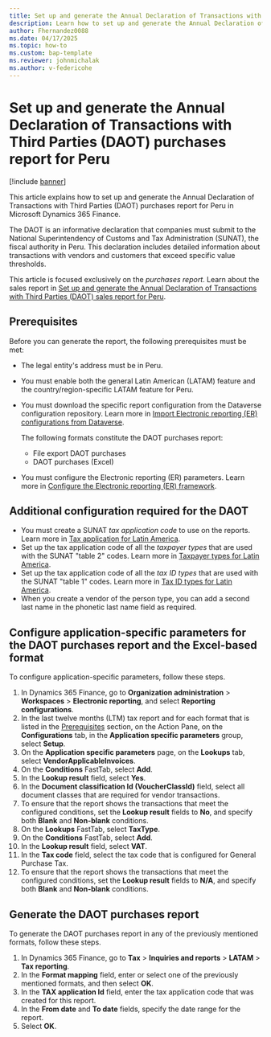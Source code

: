 ```yaml
---
title: Set up and generate the Annual Declaration of Transactions with Third Parties (DAOT) purchases report for Peru
description: Learn how to set up and generate the Annual Declaration of Transactions with Third Parties (DAOT) purchases report for Peru in Microsoft Dynamics 365 Finance.
author: Fhernandez0088
ms.date: 04/17/2025
ms.topic: how-to
ms.custom: bap-template
ms.reviewer: johnmichalak
ms.author: v-federicohe
---
```


# Set up and generate the Annual Declaration of Transactions with Third Parties (DAOT) purchases report for Peru

[!include [banner](../../includes/banner.md)]

This article explains how to set up and generate the Annual Declaration of Transactions with Third Parties (DAOT) purchases report for Peru in Microsoft Dynamics 365 Finance.

The DAOT is an informative declaration that companies must submit to the National Superintendency of Customs and Tax Administration (SUNAT), the fiscal authority in Peru. This declaration includes detailed information about transactions with vendors and customers that exceed specific value thresholds.

This article is focused exclusively on the *purchases report*. Learn about the sales report in [Set up and generate the Annual Declaration of Transactions with Third Parties (DAOT) sales report for Peru](ltm-peru-daot-sales-report.md).

## Prerequisites

Before you can generate the report, the following prerequisites must be met:

- The legal entity's address must be in Peru.
- You must enable both the general Latin American (LATAM) feature and the country/region-specific LATAM feature for Peru.
- You must download the specific report configuration from the Dataverse configuration repository. Learn more in [Import Electronic reporting (ER) configurations from Dataverse](../global/workspace/gsw-import-er-config-dataverse.md).

    The following formats constitute the DAOT purchases report:

    - File export DAOT purchases
    - DAOT purchases (Excel)

- You must configure the Electronic reporting (ER) parameters. Learn more in [Configure the Electronic reporting (ER) framework](../../../fin-ops-core/dev-itpro/analytics/electronic-reporting-er-configure-parameters.md).

## Additional configuration required for the DAOT

- You must create a SUNAT *tax application code* to use on the reports. Learn more in [Tax application for Latin America](ltm-core-tax-application.md).
- Set up the tax application code of all the *taxpayer types* that are used with the SUNAT "table 2" codes. Learn more in [Taxpayer types for Latin America](ltm-core-taxpayer-type.md).
- Set up the tax application code of all the *tax ID types* that are used with the SUNAT "table 1" codes. Learn more in [Tax ID types for Latin America](ltm-core-tax-id-type.md).
- When you create a vendor of the person type, you can add a second last name in the phonetic last name field as required.

## Configure application-specific parameters for the DAOT purchases report and the Excel-based format

To configure application-specific parameters, follow these steps.

1. In Dynamics 365 Finance, go to **Organization administration** \> **Workspaces** \> **Electronic reporting**, and select **Reporting configurations**.
1. In the last twelve months (LTM) tax report and for each format that is listed in the [Prerequisites](#prerequisites) section, on the Action Pane, on the **Configurations** tab, in the **Application specific parameters** group, select **Setup**.
1. On the **Application specific parameters** page, on the **Lookups** tab, select **VendorApplicableInvoices**.
1. On the **Conditions** FastTab, select **Add**.
1. In the **Lookup result** field, select **Yes**.
1. In the **Document classification Id (VoucherClassId)** field, select all document classes that are required for vendor transactions.
1. To ensure that the report shows the transactions that meet the configured conditions, set the **Lookup result** fields to **No**, and specify both **Blank** and **Non-blank** conditions.
1. On the **Lookups** FastTab, select **TaxType**.
1. On the **Conditions** FastTab, select **Add**.
1. In the **Lookup result** field, select **VAT**.
1. In the **Tax code** field, select the tax code that is configured for General Purchase Tax.
1. To ensure that the report shows the transactions that meet the configured conditions, set the **Lookup result** fields to **N/A**, and specify both **Blank** and **Non-blank** conditions.

## Generate the DAOT purchases report

To generate the DAOT purchases report in any of the previously mentioned formats, follow these steps.

1. In Dynamics 365 Finance, go to **Tax** \> **Inquiries and reports** \> **LATAM** \> **Tax reporting**.
1. In the **Format mapping** field, enter or select one of the previously mentioned formats, and then select **OK**.
1. In the **TAX application Id** field, enter the tax application code that was created for this report.
1. In the **From date** and **To date** fields, specify the date range for the report.
1. Select **OK**.
